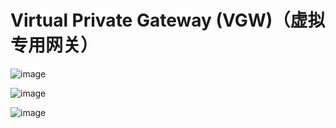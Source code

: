 # Virtual Private Gateway (VGW)（虚拟专用网关）

![image](https://user-images.githubusercontent.com/60442877/234112486-fc73b1a5-7f97-4456-a565-f1a6c966dd64.png)

![image](https://user-images.githubusercontent.com/60442877/234114029-c56baee4-8dd1-444c-b7e9-2b5ad4f938e8.png)

![image](https://user-images.githubusercontent.com/60442877/234114364-22d07afb-0ab5-42be-aac1-95e3d9f51a13.png)
